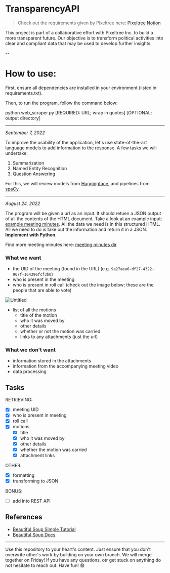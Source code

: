 # TransparencyAPI 

> Check out the requirements given by Pixeltree here: [Pixeltree Notion](https://pixeltree.notion.site/City-Council-Scraping-34a2f5a24d59400faf9a128f2653ebf2)

This project is part of a collaborative effort with Pixeltree Inc. to build a more transparent future. Our objective is to transform political activities into clear and compliant data that may be used to develop further insights.

--
# How to use:

First, ensure all dependencies are installed in your environment (listed in requirements.txt).

Then, to run the program, follow the command below:

python web_scraper.py [REQUIRED: URL; wrap in quotes] [OPTIONAL: output directory]

---

*September 7, 2022*

To improve the usability of the application, let's use state-of-the-art language models to add information to the response. A few tasks we will undertake:

1. Summarization
2. Named Entity Recognition
3. Question Answering

For this, we will review models from [Huggingface](https://huggingface.co/models), and pipelines from [spaCy](https://spacy.io/models/en).

---

*August 24, 2022*

The program will be given a url as an input. It should retuen a JSON output of all the contents of the HTML document. Take a look at an example input:
[example meeting minutes](https://pub-calgary.escribemeetings.com/Meeting.aspx?Id=9a27aea6-df27-4322-907f-164396fcf3b0&Agenda=PostMinutes&lang=English).
All the data we need is in this structured HTML. All we need to do is take out the information and return it in a JSON. **Implement with Python.**

Find more meeting minutes here: [meeting minutes dir](https://pub-calgary.escribemeetings.com/?Expanded=Audit%20Committee&Year=2022)

### What we want

- the UID of the meeting (found in the URL) (e.g. `9a27aea6-df27-4322-907f-164396fcf3b0`)
- who is present in the meeting
- who is present in roll call (check out the image below; these are the people that are able to vote)

![Untitled](https://pixeltree.notion.site/image/https%3A%2F%2Fs3-us-west-2.amazonaws.com%2Fsecure.notion-static.com%2Feaa43fa3-4202-4d4e-a8c7-41aca3afb547%2FUntitled.png?table=block&id=de67cb23-656c-452d-816e-203ccfe11102&spaceId=42923d5a-a9d1-4f96-bd75-1d60d5709922&width=2000&userId=&cache=v2)

- list of all the motions
    - title of the motion
    - who it was moved by
    - other details
    - whether or not the motion was carried
    - links to any attachments (just the url)

### What we don't want

- information stored in the attachments
- information from the accompanying meeting video
- data processing

## Tasks

RETRIEVING:
- [x] meeting UID
- [x] who is present in meeting
- [x] roll call
- [x] motions
  - [x] title
  - [x] who it was moved by
  - [x] other details
  - [x] whether the motion was carried
  - [x] attachment links

OTHER:
- [x] formatting
- [x] transforming to JSON

BONUS:
- [ ] add into REST API

## References
- [Beautiful Soup Simple Tutorial](https://realpython.com/beautiful-soup-web-scraper-python/)
- [Beautiful Soup Docs](https://www.crummy.com/software/BeautifulSoup/bs4/doc/)

---

Use this repository to your heart's content. Just ensure that you don't overwrite other's work by building on your own branch. We will merge together on Friday! If you have any questions, otr get stuck on anything do not hesitate to reach out. Have fun! :smile:
